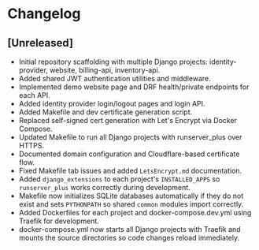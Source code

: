 # Changelog

## [Unreleased]
- Initial repository scaffolding with multiple Django projects: identity-provider, website, billing-api, inventory-api.
- Added shared JWT authentication utilities and middleware.
- Implemented demo website page and DRF health/private endpoints for each API.
- Added identity provider login/logout pages and login API.
- Added Makefile and dev certificate generation script.
- Replaced self-signed cert generation with Let's Encrypt via Docker Compose.
- Updated Makefile to run all Django projects with runserver_plus over HTTPS.
- Documented domain configuration and Cloudflare-based certificate flow.
- Fixed Makefile tab issues and added `LetsEncrypt.md` documentation.
- Added `django_extensions` to each project's `INSTALLED_APPS` so
  `runserver_plus` works correctly during development.
- Makefile now initializes SQLite databases automatically if they do not exist
  and sets `PYTHONPATH` so shared `common` modules import correctly.
- Added Dockerfiles for each project and docker-compose.dev.yml using Traefik for development.
- docker-compose.yml now starts all Django projects with Traefik and mounts the source
  directories so code changes reload immediately.
